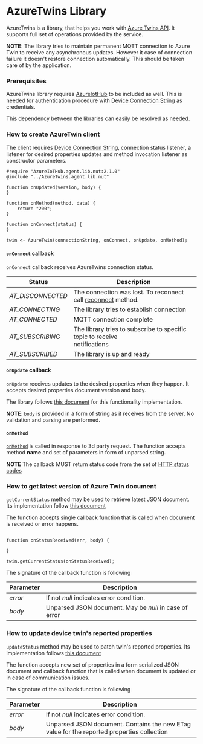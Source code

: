# AzureTwins Library

AzureTwins is a library, that helps you work with [Azure Twins API](https://docs.microsoft.com/en-us/azure/iot-hub/iot-hub-devguide-device-twins). It supports full set of operations provided by the service.

**NOTE:** The library tries to maintain permanent MQTT connection to Azure Twin to receive 
any asynchronous updates. However it case of connection failure it doesn't restore 
connection automatically. This should be taken care of by the application.

### Prerequisites

AzureTwins library requires [AzureIotHub](https://github.com/electricimp/AzureIoTHub) 
to be included as well. This is needed for authentication procedure with 
[Device Connection String](https://github.com/electricimp/AzureIoTHub#device-connection-string) 
as credentials. 

This dependency between the libraries can easily be resolved as needed.


### How to create AzureTwin client

The client requires [Device Connection String](https://github.com/electricimp/AzureIoTHub#device-connection-string), 
connection status listener, a listener for desired properties updates and method invocation listener 
as constructor parameters.

``` squirrel
#require "AzureIoTHub.agent.lib.nut:2.1.0"
@include "../AzureTwins.agent.lib.nut"

function onUpdated(version, body) {
}

function onMethod(method, data) {
    return "200";
}

function onConnect(status) {
}

twin <- AzureTwin(connectionString, onConnect, onUpdate, onMethod);
```

#### `onConnect` callback

`onConnect` callback receives AzureTwins connection status.

| Status | Description |
| ------ | ------------|
| *AT_DISCONNECTED* | The connection was lost. To reconnect call [reconnect]() method. |
| *AT_CONNECTING*   | The library tries to establish connection |
| *AT_CONNECTED*    | MQTT connection complete |
| *AT_SUBSCRIBING*  | The library tries to subscribe to specific topic to receive </br> notifications |
| *AT_SUBSCRIBED*   | The library is up and ready |

#### `onUpdate` callback

`onUpdate` receives updates to the desired properties when they happen. It accepts desired properties document version and body.

The library follows [this document](https://docs.microsoft.com/en-us/azure/iot-hub/iot-hub-mqtt-support#receiving-desired-properties-update-notifications) for this functionality implementation.

**NOTE**: `body` is provided in a form of string as it receives from the server. No validation and parsing are performed.

#### `onMethod`

[`onMethod`](https://docs.microsoft.com/en-us/azure/iot-hub/iot-hub-devguide-direct-methods) is called in response to 3d party request. The function accepts method **name** and set of parameters in form of unparsed string.

**NOTE** The callback MUST return status code from the set of [HTTP status codes](https://en.wikipedia.org/wiki/List_of_HTTP_status_codes)

### How to get latest version of Azure Twin document

`getCurrentStatus` method may be used to retrieve latest JSON document. Its implementation follow [this document](https://docs.microsoft.com/en-us/azure/iot-hub/iot-hub-mqtt-support#retrieving-a-device-twins-properties)

The function accepts single callback function that is called when document is received or error happens.

``` squirrel

function onStatusReceived(err, body) {

}

twin.getCurrentStatus(onStatusReceived);

```

The signature of the callback function is following

| Parameter | Description |
| --------- | ----------- |
| *error*   | If not *null* indicates error condition. |
| *body*    | Unparsed JSON document. May be *null* in case of error |

### How to update device twin's reported properties

`updateStatus` method may be used to patch twin's reported properties. Its implementation follows [this document](https://docs.microsoft.com/en-us/azure/iot-hub/iot-hub-mqtt-support#update-device-twins-reported-properties)

The function accepts new set of properties in a form serialized JSON document and callback function that is called when document is updated or in case of communication issues.

The signature of the callback function is following

| Parameter | Description |
| --------- | ----------- |
| *error*   | If not *null* indicates error condition. |
| *body*    | Unparsed JSON document. Contains the new ETag value for the reported properties collection |
